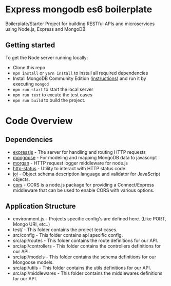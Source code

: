 # Express mongodb es6 boilerplate

Boilerplate/Starter Project for building RESTful APIs and microservices using Node.js, Express and MongoDB.

## Getting started

To get the Node server running locally:

- Clone this repo
- `npm install` or `yarn install` to install all required dependencies
- Install MongoDB Community Edition ([instructions](https://docs.mongodb.com/manual/installation/#tutorials)) and run it by executing `mongod`
- `npm run start` to start the local server
- `npm run test` to excute the test cases
- `npm run build` to build the project.


# Code Overview

## Dependencies

- [expressjs](https://github.com/expressjs/express) - The server for handling and routing HTTP requests
- [mongoose](https://github.com/Automattic/mongoose) - For modeling and mapping MongoDB data to javascript
- [morgan](https://github.com/expressjs/morgan) - HTTP request logger middleware for node.js
- [http-status](https://github.com/wdavidw/node-http-status) - Utility to interact with HTTP status code.
- [joi](github.com/hapijs/joi) - Object schema description language and validator for JavaScript objects.
- [cors](github.com/expressjs/cors) - CORS is a node.js package for providing a Connect/Express middleware that can be used to enable CORS with various options.

## Application Structure

- environment.js - Projects specific config's are defined here. (Like PORT, Mongo URI, etc..)
- test/ - This folder contains the project test cases.
- src/config  - This folder contains api specific config.
- src/api/routes  - This folder contains the route definitions for our API.
- src/api/controllers  - This folder contains the controllers definitions for our API.
- src/api/models  - This folder contains the schema definitions for our Mongoose models.
- src/api/utils  - This folder contains the utils definitions for our API.
- src/api/middlewares  - This folder contains the middlewares definitions for our API.




